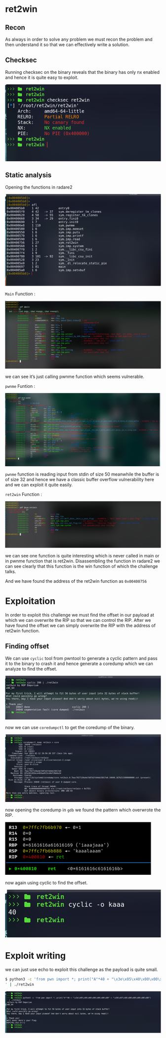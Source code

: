 # ret2win

## Recon
As always in order to solve any problem we must recon the problem and then understand it so that we can effectively write a solution.

## Checksec
Running checksec on the binary reveals that the binary has only nx enabled and hence it is quite easy to exploit.

![](photos/checksec.png)

## Static analysis
Opening the  functions in radare2 

![](photos/afl-wn.png)
 
 `Main` Function :
 
 ![](photos/pwn3.png)

we can see it’s just calling pwnme function which seems vulnerable.

`pwnme` Funtion :

![](photos/pwn5.png)

`pwnme` function is reading input from stdin of size 50 meanwhile the buffer is of size 32 and 
 hence we have a classic buffer overflow vulnerability here and we can exploit it quite easily.
 
 `ret2win` Function :
 
 ![](photos/pwn4.png)

we can see one function is quite interesting which is never called in main or in pwnme function that is ret2win.
Disassembling the function in radare2 we can see clearly that this function is the win function of which the challenge talks.

And we have found the address of the ret2win function as `0x00400756`

# Exploitation
In order to exploit this challenge we must find the offset in our payload at which we can overwrite the RIP 
so that we can control the RIP. After we have found the offset we can simply overwrite the RIP with the address of ret2win function.

## Finding offset

We can use `cyclic` tool from pwntool to generate a cyclic pattern and pass it to the binary to crash it 
and hence generate a coredump which we can analyze to find the offset.

![](photos/pwn-cyclic.png)

now we can use `coredumpctl` to get the coredump of the binary.

![](photos/coredump-pwn.png)

now opening the coredump in `gdb` we found the pattern which overwrote the RIP.

![](photos/pwn8.png)

now again using cyclic to find the offset.

![](photos/cylic-pattern.png)

# Exploit writing
we can just use echo to exploit this challenge as the payload is quite small.

```sh
$ python3 -c 'from pwn import *; print("A"*40 + "\x3e\x05\x40\x00\x00\x00\x00\x00" + "\x56\x07\x40\x00\x00\x00\x00\x00")
' | ./ret2win
```

![](photos/final-pwnn.png)
